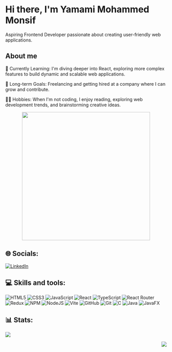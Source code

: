 # Hi there, I'm Yamami Mohammed Monsif
Aspiring Frontend Developer passionate about creating user-friendly web applications.

## About me
🌱 Currently Learning: I'm diving deeper into React, exploring more complex features to build dynamic and scalable web applications.

🎯 Long-term Goals: Freelancing and getting hired at a company where I can grow and contribute.

🧑‍💻 Hobbies: When I'm not coding, I enjoy reading, exploring web development trends, and brainstorming creative ideas.

<div align="center">
  <img height="400" src="https://github.com/Adam-pw/Adam-pw/blob/main/animation_500_kxa883sd.gif?raw=true"  />
</div>

## 🌐 Socials:
[![LinkedIn](https://img.shields.io/badge/LinkedIn-%230077B5.svg?logo=linkedin&logoColor=white)](https://linkedin.com/in/https://www.linkedin.com/in/mohamed-moncif-yamami-831b75330/) 

</div>

## 💻 Skills and tools:
![HTML5](https://img.shields.io/badge/html5-%23E34F26.svg?style=for-the-badge&logo=html5&logoColor=white) ![CSS3](https://img.shields.io/badge/css3-%231572B6.svg?style=for-the-badge&logo=css3&logoColor=white) ![JavaScript](https://img.shields.io/badge/javascript-%23323330.svg?style=for-the-badge&logo=javascript&logoColor=%23F7DF1E) ![React](https://img.shields.io/badge/react-%2320232a.svg?style=for-the-badge&logo=react&logoColor=%2361DAFB) ![TypeScript](https://img.shields.io/badge/typescript-%23007ACC.svg?style=for-the-badge&logo=typescript&logoColor=white) ![React Router](https://img.shields.io/badge/React_Router-CA4245?style=for-the-badge&logo=react-router&logoColor=white) ![Redux](https://img.shields.io/badge/redux-%23593d88.svg?style=for-the-badge&logo=redux&logoColor=white) ![NPM](https://img.shields.io/badge/NPM-%23CB3837.svg?style=for-the-badge&logo=npm&logoColor=white) ![NodeJS](https://img.shields.io/badge/node.js-6DA55F?style=for-the-badge&logo=node.js&logoColor=white) ![Vite](https://img.shields.io/badge/vite-%23646CFF.svg?style=for-the-badge&logo=vite&logoColor=white) ![GitHub](https://img.shields.io/badge/github-%23121011.svg?style=for-the-badge&logo=github&logoColor=white) ![Git](https://img.shields.io/badge/git-%23F05033.svg?style=for-the-badge&logo=git&logoColor=white) ![C](https://img.shields.io/badge/c-%2300599C.svg?style=for-the-badge&logo=c&logoColor=white) ![Java](https://img.shields.io/badge/java-%23ED8B00.svg?style=for-the-badge&logo=openjdk&logoColor=white) ![JavaFX](https://img.shields.io/badge/javafx-%23FF0000.svg?style=for-the-badge&logo=javafx&logoColor=white)


## 📊 Stats:
<div align="left">
  
  ![](https://github-readme-stats.vercel.app/api?username=yamami-mohammed-monsif&theme=radical&hide_border=false&include_all_commits=false&count_private=false)<br/>

</div>

<div align="right">
  
  ![](https://github-readme-stats.vercel.app/api/top-langs/?username=yamami-mohammed-monsif&theme=radical&hide_border=false&include_all_commits=false&count_private=false&layout=compact)

</div>


